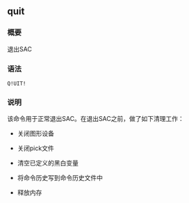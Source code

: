 ## quit 

### 概要

退出SAC

### 语法

``` {.bash}
Q!UIT!
```

### 说明

该命令用于正常退出SAC。在退出SAC之前，做了如下清理工作：

-   关闭图形设备

-   关闭pick文件

-   清空已定义的黑白变量

-   将命令历史写到命令历史文件中

-   释放内存


